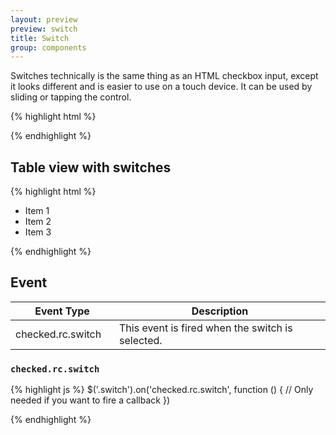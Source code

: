 ```yaml
---
layout: preview
preview: switch
title: Switch
group: components
---
```


Switches technically is the same thing as an HTML checkbox input, except it looks different and is easier to use on a touch device.
It can be used by sliding or tapping the control.

{% highlight html %}
<div data-toggle="switch" class="switch active">
  <div class="switch-handle"></div>
</div>

<div data-toggle="switch" class="switch">
  <div class="switch-handle"></div>
</div>
{% endhighlight %}


## Table view with switches

{% highlight html %}
<ul class="table-view">
  <li class="table-view-cell">
    Item 1
    <div data-toggle="switch" class="switch">
      <div class="switch-handle"></div>
    </div>
  </li>
  <li class="table-view-cell">
    Item 2
    <div data-toggle="switch" class="switch active">
      <div class="switch-handle"></div>
    </div>
  </li>
  <li class="table-view-cell">
    Item 3
    <div data-toggle="switch" class="switch">
      <div class="switch-handle"></div>
    </div>
  </li>
</ul>
{% endhighlight %}


## Event


<div class="table-responsive">
  <table class="table table-bordered">
    <thead>
     <tr>
       <th style="width: 150px;">Event Type</th>
       <th>Description</th>
     </tr>
    </thead>
    <tbody>
     <tr>
       <td>checked.rc.switch</td>
       <td>This event is fired when the switch is selected.</td>
     </tr>
    </tbody>
  </table>
</div>

### `checked.rc.switch`

{% highlight js %}
$('.switch').on('checked.rc.switch', function () {
  // Only needed if you want to fire a callback
})

{% endhighlight %}
